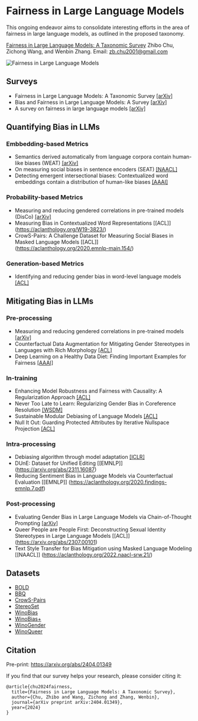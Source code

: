 # Fairness in Large Language Models

This ongoing endeavor aims to consolidate interesting efforts in the area of fairness in large language models, as outlined in the proposed taxonomy.

[Fairness in Large Language Models: A Taxonomic Survey](https://arxiv.org/abs/2404.01349) Zhibo Chu, Zichong Wang, and Wenbin Zhang.
Email: zb.chu2001@gmail.com

![Fairness in Large Language Models](https://github.com/super-hash/Fairness-in-Large-Language-Models/blob/main/Fairness%20in%20Large%20Language%20Models.png)
## Surveys
+ Fairness in Large Language Models: A Taxonomic Survey [[arXiv]](https://arxiv.org/abs/2404.01349)
+ Bias and Fairness in Large Language Models: A Survey [[arXiv]](https://arxiv.org/abs/2309.00770)
+ A survey on fairness in large language models [[arXiv]](https://arxiv.org/abs/2308.10149)

## Quantifying Bias in LLMs
### Embbedding-based Metrics
+ Semantics derived automatically from language corpora contain human-like biases (WEAT) [[arXiv]](https://arxiv.org/abs/1608.07187)
+ On measuring social biases in sentence encoders (SEAT) [[NAACL]](https://arxiv.org/abs/1903.10561)
+ Detecting emergent intersectional biases: Contextualized word embeddings contain a distribution of human-like biases [[AAAI]](https://dl.acm.org/doi/abs/10.1145/3461702.3462536)
### Probability-based Metrics
+ Measuring and reducing gendered correlations in pre-trained models (DisCo) [[arXiv]](https://arxiv.org/abs/2010.06032)
+ Measuring Bias in Contextualized Word Representations [[ACL]] (https://aclanthology.org/W19-3823/)
+ CrowS-Pairs: A Challenge Dataset for Measuring Social Biases in Masked Language Models [[ACL]] (https://aclanthology.org/2020.emnlp-main.154/)
### Generation-based Metrics
+ Identifying and reducing gender bias in word-level language models [[ACL]](https://aclanthology.org/N19-3002.pdf)
## Mitigating Bias in LLMs
### Pre-processing
+ Measuring and reducing gendered correlations in pre-trained models [[arXiv]](https://arxiv.org/abs/2010.06032)
+ Counterfactual Data Augmentation for Mitigating Gender Stereotypes in Languages with Rich Morphology [[ACL]](https://aclanthology.org/P19-1161/)
+ Deep Learning on a Healthy Data Diet: Finding Important Examples for Fairness [[AAAI]](https://arxiv.org/abs/2211.11109)
### In-training
+ Enhancing Model Robustness and Fairness with Causality: A Regularization Approach [[ACL]](https://aclanthology.org/2021.cinlp-1.3/)
+ Never Too Late to Learn: Regularizing Gender Bias in Coreference Resolution [[WSDM]](https://dl.acm.org/doi/abs/10.1145/3539597.3570473)
+ Sustainable Modular Debiasing of Language Models [[ACL]](https://aclanthology.org/2021.findings-emnlp.411.pdf)
+ Null It Out: Guarding Protected Attributes by Iterative Nullspace Projection [[ACL]](https://aclanthology.org/2020.acl-main.647/)
### Intra-processing
+ Debiasing algorithm through model adaptation [[ICLR]](https://arxiv.org/abs/2310.18913)
+ DUnE: Dataset for Unified Editing [[EMNLP]] (https://arxiv.org/abs/2311.16087)
+ Reducing Sentiment Bias in Language Models via Counterfactual Evaluation [[EMNLP]] (https://aclanthology.org/2020.findings-emnlp.7.pdf)
### Post-processing
+ Evaluating Gender Bias in Large Language Models via Chain-of-Thought Prompting [[arXiv]](https://arxiv.org/abs/2401.15585)
+ Queer People are People First: Deconstructing Sexual Identity Stereotypes in Large Language Models [[ACL]] (https://arxiv.org/abs/2307.00101)
+ Text Style Transfer for Bias Mitigation using Masked Language Modeling [[NAACL]] (https://aclanthology.org/2022.naacl-srw.21/)
## Datasets
+ [BOLD](https://github.com/amazon-science/bold)
+ [BBQ](https://github.com/nyu-mll/BBQ)
+ [CrowS-Pairs](https://github.com/nyu-mll/crows-pairs/)
+ [StereoSet](https://github.com/moinnadeem/stereoset)
+ [WinoBias](https://github.com/uclanlp/corefBias)
+ [WinoBias+](https://github.com/vnmssnhv/NeuTralRewriter)
+ [WinoGender](https://github.com/rudinger/winogender-schemas)
+ [WinoQueer](https://github.com/katyfelkner/winoqueer)

## Citation

Pre-print: https://arxiv.org/abs/2404.01349

If you find that our survey helps your research, please consider citing it:
```
@article{chu2024fairness,
  title={Fairness in Large Language Models: A Taxonomic Survey},
  author={Chu, Zhibo and Wang, Zichong and Zhang, Wenbin},
  journal={arXiv preprint arXiv:2404.01349},
  year={2024}
}
```
